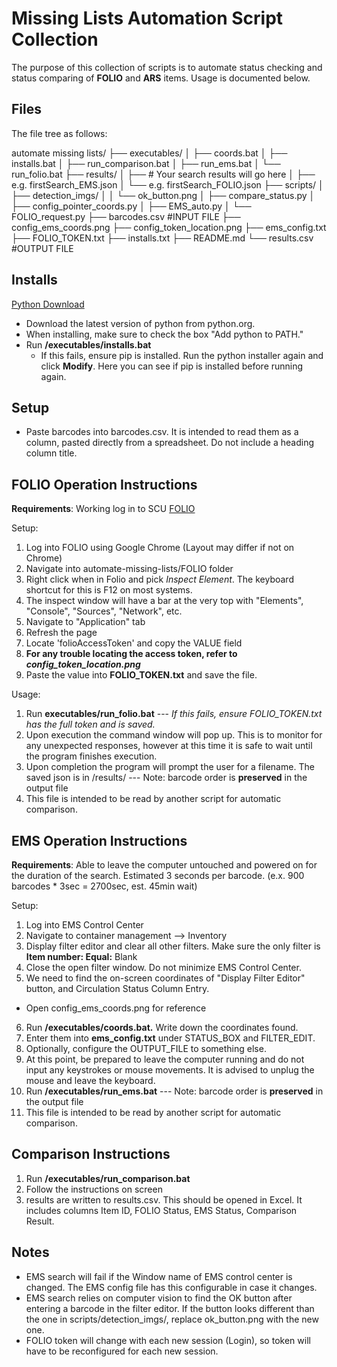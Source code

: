 # Missing Lists Automation Script Collection

The purpose of this collection of scripts is to automate status checking and status comparing of **FOLIO** and **ARS** items. Usage is documented below.

## Files

The file tree as follows: 

automate missing lists/
    ├── executables/
    │   ├── coords.bat
    │   ├── installs.bat
    │   ├── run_comparison.bat
    │   ├── run_ems.bat
    │   └── run_folio.bat
    ├── results/
    │   ├── # Your search results will go here
    │   ├── e.g. firstSearch_EMS.json
    │   └── e.g. firstSearch_FOLIO.json
    ├── scripts/
    │   ├── detection_imgs/
    │   │   └── ok_button.png
    │   ├── compare_status.py
    │   ├── config_pointer_coords.py
    │   ├── EMS_auto.py
    │   └── FOLIO_request.py
    ├── barcodes.csv #INPUT FILE
    ├── config_ems_coords.png
    ├── config_token_location.png
    ├── ems_config.txt
    ├── FOLIO_TOKEN.txt
    ├── installs.txt
    ├── README.md
    └── results.csv #OUTPUT FILE



## Installs
[Python Download](https://www.python.org/downloads/)	
- Download the latest version of python from python.org. 
- When installing, make sure to check the box "Add python to PATH." 
- Run **/executables/installs.bat**
	- If this fails, ensure pip is installed. Run the python installer again and click **Modify**. Here you can see if pip is installed before running again.

## Setup
- Paste barcodes into barcodes.csv. It is intended to read them as a column, pasted directly from a spreadsheet. Do not include a heading column title. 

## FOLIO Operation Instructions
**Requirements**: Working log in to SCU  [FOLIO](https://scu.folio.indexdata.com/)

Setup:
1. Log into FOLIO using Google Chrome (Layout may differ if not on Chrome)
2. Navigate into automate-missing-lists/FOLIO folder
3. Right click when in Folio and pick *Inspect Element*. The keyboard shortcut for this is F12 on most systems.
4. The inspect window will have a bar at the very top with "Elements", "Console", "Sources", "Network", etc.
5. Navigate to "Application" tab
6. Refresh the page
7. Locate 'folioAccessToken' and copy the VALUE field
8. **For any trouble locating the access token, refer to *config_token_location.png***
9. Paste the value into **FOLIO_TOKEN.txt** and save the file.

Usage:
1. Run **executables/run_folio.bat** --- *If this fails, ensure FOLIO_TOKEN.txt has the full token and is saved.*
11. Upon execution the command window will pop up. This is to monitor for any unexpected responses, however at this time it is safe to wait until the program finishes execution.
12. Upon completion the program will prompt the user for a filename. The saved json is in /results/
	--- Note: barcode order is **preserved** in the output file
13. This file is intended to be read by another script for automatic comparison.

## EMS Operation Instructions

**Requirements**: Able to leave the computer untouched and powered on for the duration of the search. Estimated 3 seconds per barcode. (e.x. 900 barcodes * 3sec = 2700sec, est. 45min wait)

Setup:
1. Log into EMS Control Center
2. Navigate to container management --> Inventory
3. Display filter editor and clear all other filters. Make sure the only filter is **Item number: Equal:** Blank
4. Close the open filter window. Do not minimize EMS Control Center.
5. We need to find the on-screen coordinates of "Display Filter Editor" button, and Circulation Status Column Entry.
- Open config_ems_coords.png for reference
6. Run **/executables/coords.bat.** Write down the coordinates found. 
7. Enter them into **ems_config.txt** under STATUS_BOX and FILTER_EDIT.
8. Optionally, configure the OUTPUT_FILE to something else.
9. At this point, be prepared to leave the computer running and do not input any keystrokes or mouse movements. It is advised to unplug the mouse and leave the keyboard.
10. Run **/executables/run_ems.bat**
--- Note: barcode order is **preserved** in the output file
11. This file is intended to be read by another script for automatic comparison.



## Comparison Instructions
1. Run **/executables/run_comparison.bat**
2. Follow the instructions on screen
3. results are written to results.csv. This should be opened in Excel. It includes columns Item ID, FOLIO Status, EMS Status, Comparison Result.


## Notes
- EMS search will fail if the Window name of EMS control center is changed. The EMS config file  has this configurable in case it changes.
- EMS search relies on computer vision to  find the OK button after entering a barcode in the filter editor. If the button looks different than the one in scripts/detection_imgs/, replace ok_button.png with the new one.
- FOLIO token will change with each new session (Login), so token will have to be reconfigured for each new session.


